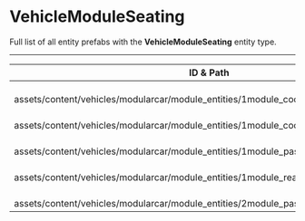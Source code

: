 # VehicleModuleSeating
Full list of all <Badge type="warning" text="5"/> entity prefabs with the **VehicleModuleSeating** entity type.

---
| ID & Path |
| --- |
| <a href="#3119250179"><Badge id="3119250179" type="tip" text="#"/></a> <Badge type="tip" text="3119250179"/> <br> assets/content/vehicles/modularcar/module_entities/1module_cockpit.prefab |
| <a href="#2424796981"><Badge id="2424796981" type="tip" text="#"/></a> <Badge type="tip" text="2424796981"/> <br> assets/content/vehicles/modularcar/module_entities/1module_cockpit_armored.prefab |
| <a href="#3462300367"><Badge id="3462300367" type="tip" text="#"/></a> <Badge type="tip" text="3462300367"/> <br> assets/content/vehicles/modularcar/module_entities/1module_passengers_armored.prefab |
| <a href="#2075972945"><Badge id="2075972945" type="tip" text="#"/></a> <Badge type="tip" text="2075972945"/> <br> assets/content/vehicles/modularcar/module_entities/1module_rear_seats.prefab |
| <a href="#2510161370"><Badge id="2510161370" type="tip" text="#"/></a> <Badge type="tip" text="2510161370"/> <br> assets/content/vehicles/modularcar/module_entities/2module_passengers.prefab |
